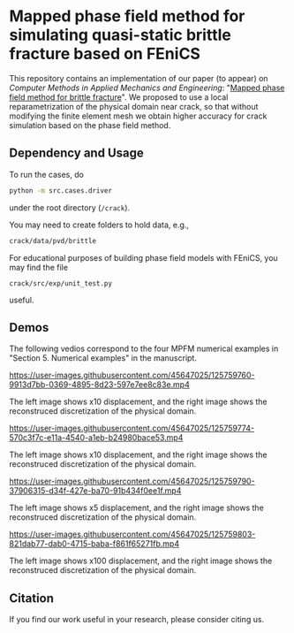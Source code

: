 # Mapped phase field method for simulating quasi-static brittle fracture based on FEniCS

This repository contains an implementation of our paper (to appear) on _Computer Methods in Applied Mechanics and Engineering_: "[Mapped phase field method for brittle fracture](https://www.journals.elsevier.com/computer-methods-in-applied-mechanics-and-engineering)". We proposed to use a local reparametrization of the physical domain near crack, so that without modifying the finite element mesh we obtain higher accuracy for crack simulation based on the phase field method.

## Dependency and Usage

To run the cases, do
```bash
python -m src.cases.driver
```
under the root directory (```/crack```).

You may need to create folders to hold data, e.g.,
```bash
crack/data/pvd/brittle
```

For educational purposes of building phase field models with FEniCS, you may find the file

```
crack/src/exp/unit_test.py
```

useful.

## Demos

The following vedios correspond to the four MPFM numerical examples in "Section 5. Numerical examples" in the manuscript.

https://user-images.githubusercontent.com/45647025/125759760-9913d7bb-0369-4895-8d23-597e7ee8c83e.mp4

The left image shows x10 displacement, and the right image shows the reconstruced discretization of the physical domain.

https://user-images.githubusercontent.com/45647025/125759774-570c3f7c-e11a-4540-a1eb-b24980bace53.mp4

The left image shows x10 displacement, and the right image shows the reconstruced discretization of the physical domain.

https://user-images.githubusercontent.com/45647025/125759790-37906315-d34f-427e-ba70-91b434f0ee1f.mp4

The left image shows x5 displacement, and the right image shows the reconstruced discretization of the physical domain.

https://user-images.githubusercontent.com/45647025/125759803-821dab77-dab0-4715-baba-f861f65271fb.mp4

The left image shows x100 displacement, and the right image shows the reconstruced discretization of the physical domain.

## Citation

If you find our work useful in your research, please consider citing us.
